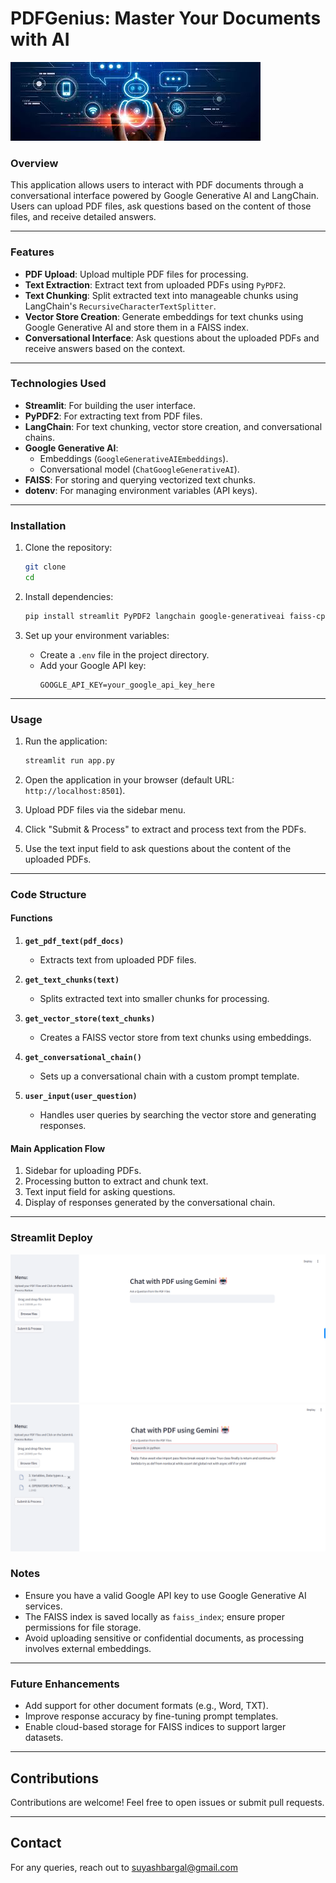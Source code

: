 # PDFGenius: Master Your Documents with AI

![Chatbot_image](chatbot.jpg)

### Overview
This application allows users to interact with PDF documents through a conversational interface powered by Google Generative AI and LangChain. Users can upload PDF files, ask questions based on the content of those files, and receive detailed answers.

---

### Features
- **PDF Upload**: Upload multiple PDF files for processing.
- **Text Extraction**: Extract text from uploaded PDFs using `PyPDF2`.
- **Text Chunking**: Split extracted text into manageable chunks using LangChain's `RecursiveCharacterTextSplitter`.
- **Vector Store Creation**: Generate embeddings for text chunks using Google Generative AI and store them in a FAISS index.
- **Conversational Interface**: Ask questions about the uploaded PDFs and receive answers based on the context.

---

### Technologies Used
- **Streamlit**: For building the user interface.
- **PyPDF2**: For extracting text from PDF files.
- **LangChain**: For text chunking, vector store creation, and conversational chains.
- **Google Generative AI**:
  - Embeddings (`GoogleGenerativeAIEmbeddings`).
  - Conversational model (`ChatGoogleGenerativeAI`).
- **FAISS**: For storing and querying vectorized text chunks.
- **dotenv**: For managing environment variables (API keys).

---

### Installation

1. Clone the repository:
   ```bash
   git clone 
   cd 
   ```

2. Install dependencies:
   ```bash
   pip install streamlit PyPDF2 langchain google-generativeai faiss-cpu python-dotenv
   ```

3. Set up your environment variables:
   - Create a `.env` file in the project directory.
   - Add your Google API key:
     ```
     GOOGLE_API_KEY=your_google_api_key_here
     ```

---

### Usage

1. Run the application:
   ```bash
   streamlit run app.py
   ```

2. Open the application in your browser (default URL: `http://localhost:8501`).

3. Upload PDF files via the sidebar menu.

4. Click "Submit & Process" to extract and process text from the PDFs.

5. Use the text input field to ask questions about the content of the uploaded PDFs.

---

### Code Structure

#### Functions
1. **`get_pdf_text(pdf_docs)`**
   - Extracts text from uploaded PDF files.

2. **`get_text_chunks(text)`**
   - Splits extracted text into smaller chunks for processing.

3. **`get_vector_store(text_chunks)`**
   - Creates a FAISS vector store from text chunks using embeddings.

4. **`get_conversational_chain()`**
   - Sets up a conversational chain with a custom prompt template.

5. **`user_input(user_question)`**
   - Handles user queries by searching the vector store and generating responses.

#### Main Application Flow
1. Sidebar for uploading PDFs.
2. Processing button to extract and chunk text.
3. Text input field for asking questions.
4. Display of responses generated by the conversational chain.

---

### Streamlit Deploy

![Cover image](ss1.png)
![Cover image](ss2.png)


### Notes
- Ensure you have a valid Google API key to use Google Generative AI services.
- The FAISS index is saved locally as `faiss_index`; ensure proper permissions for file storage.
- Avoid uploading sensitive or confidential documents, as processing involves external embeddings.

---

### Future Enhancements
- Add support for other document formats (e.g., Word, TXT).
- Improve response accuracy by fine-tuning prompt templates.
- Enable cloud-based storage for FAISS indices to support larger datasets.

---

## Contributions

Contributions are welcome! Feel free to open issues or submit pull requests.

---

## Contact

For any queries, reach out to suyashbargal@gmail.com
